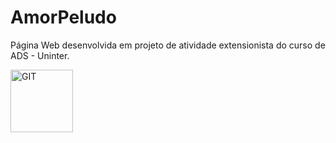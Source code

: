 # AmorPeludo
Página Web desenvolvida em projeto de atividade extensionista do curso de ADS - Uninter.

<a href="https://amor-peludo.vercel.app/"><img align="center" alt="GIT" heigth="70" width="100" src="https://img.shields.io/badge/website-000000?style=for-the-badge&logo=About.me&logoColor=white"></a>
